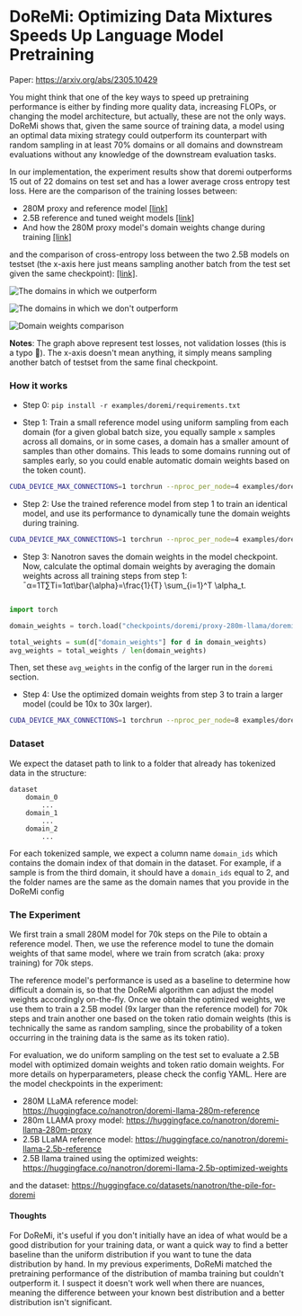 # DoReMi: Optimizing Data Mixtures Speeds Up Language Model Pretraining
Paper: https://arxiv.org/abs/2305.10429

You might think that one of the key ways to speed up pretraining performance is either by finding more quality data, increasing FLOPs, or changing the model architecture, but actually, these are not the only ways. DoReMi shows that, given the same source of training data, a model using an optimal data mixing strategy could outperform its counterpart with random sampling in at least 70% domains or all domains and downstream evaluations without any knowledge of the downstream evaluation tasks.

In our implementation, the experiment results show that doremi outperforms 15 out of 22 domains on test set and has a lower average cross entropy test loss. Here are the comparison of the training losses between:

- 280M proxy and reference model [[link]](https://wandb.ai/neuralink/nanotron/reports/-DoReMi-280m-reference-vs-280m-proxy-s-training--Vmlldzo2NzYwNTU1)
- 2.5B reference and tuned weight models [[link]](https://wandb.ai/neuralink/nanotron/reports/-DoReMi-2-5B-tuned-weights-vs-2-5B-token-ratio-domain-weights-s-training--Vmlldzo2NzYwNzE2)
- And how the 280M proxy model's domain weights change during training [[link]](https://wandb.ai/neuralink/nanotron/runs/j9ojbso1?workspace=user-neuralink)

and the comparison of cross-entropy loss between the two 2.5B models on testset (the x-axis here just means sampling another batch from the test set given the same checkpoint): [[link]](https://api.wandb.ai/links/neuralink/qvof4dfq).

![The domains in which we outperform](./assets/outperform.png)


![The domains in which we don't outperform](./assets/not_outperform.png)


![Domain weights comparison](./assets/domain_weights.png)

**Notes**: The graph above represent test losses, not validation losses (this is a typo 🫠). The x-axis doesn't mean anything, it simply means sampling another batch of testset from the same final checkpoint.

### How it works

- Step 0: `pip install -r examples/doremi/requirements.txt`

- Step 1: Train a small reference model using uniform sampling from each domain (for a given global batch size, you equally sample `x` samples across all domains, or in some cases, a domain has a smaller amount of samples than other domains. This leads to some domains running out of samples early, so you could enable automatic domain weights based on the token count).

```bash
CUDA_DEVICE_MAX_CONNECTIONS=1 torchrun --nproc_per_node=4 examples/doremi/train_reference.py --config-file examples/doremi/configs/config_280m_llama.yaml
```

- Step 2: Use the trained reference model from step 1 to train an identical model, and use its performance to dynamically tune the domain weights during training.

```bash
CUDA_DEVICE_MAX_CONNECTIONS=1 torchrun --nproc_per_node=4 examples/doremi/train_doremi.py --config-file examples/doremi/configs/config_280m_llama_proxy.yaml
```

- Step 3: Nanotron saves the domain weights in the model checkpoint. Now, calculate the optimal domain weights by averaging the domain weights across all training steps from step 1: ˉα=1T∑Ti=1αt\bar{\alpha}=\frac{1}{T} \sum_{i=1}^T \alpha_t.


```python

import torch

domain_weights = torch.load("checkpoints/doremi/proxy-280m-llama/doremi_domain_weights_100000.pt")

total_weights = sum(d["domain_weights"] for d in domain_weights)
avg_weights = total_weights / len(domain_weights)
```

Then, set these `avg_weights` in the config of the larger run in the `doremi` section.

- Step 4: Use the optimized domain weights from step 3 to train a larger model (could be 10x to 30x larger).

```bash
CUDA_DEVICE_MAX_CONNECTIONS=1 torchrun --nproc_per_node=8 examples/doremi/train_reference.py --config-file examples/doremi/configs/config_2.8b_llama_with_tuned_weights.yaml
```

### Dataset

We expect the dataset path to link to a folder that already has tokenized data in the structure:

```
dataset
    domain_0
        ...
    domain_1
        ...
    domain_2
        ...
```

For each tokenized sample, we expect a column name `domain_ids` which contains the domain index of that domain in the dataset. For example, if a sample is from the third domain, it should have a `domain_ids` equal to 2, and the folder names are the same as the domain names that you provide in the DoReMi config

### The Experiment

We first train a small 280M model for 70k steps on the Pile to obtain a reference model. Then, we use the reference model to tune the domain weights of that same model, where we train from scratch (aka: proxy training) for 70k steps.

The reference model's performance is used as a baseline to determine how difficult a domain is, so that the DoReMi algorithm can adjust the model weights accordingly on-the-fly. Once we obtain the optimized weights, we use them to train a 2.5B model (9x larger than the reference model) for 70k steps and train another one based on the token ratio domain weights (this is technically the same as random sampling, since the probability of a token occurring in the training data is the same as its token ratio).

For evaluation, we do uniform sampling on the test set to evaluate a 2.5B model with optimized domain weights and token ratio domain weights. For more details on hyperparameters, please check the config YAML. Here are the model checkpoints in the experiment:
- 280M LLaMA reference model: https://huggingface.co/nanotron/doremi-llama-280m-reference
- 280m LLAMA proxy model: https://huggingface.co/nanotron/doremi-llama-280m-proxy
- 2.5B LLaMA reference model: https://huggingface.co/nanotron/doremi-llama-2.5b-reference
- 2.5B llama trained using the optimized weights: https://huggingface.co/nanotron/doremi-llama-2.5b-optimized-weights

and the dataset: https://huggingface.co/datasets/nanotron/the-pile-for-doremi

#### Thoughts

For DoReMi, it's useful if you don't initially have an idea of what would be a good distribution for your training data, or want a quick way to find a better baseline than the uniform distribution if you want to tune the data distribution by hand. In my previous experiments, DoReMi matched the pretraining performance of the distribution of mamba training but couldn't outperform it. I suspect it doesn't work well when there are nuances, meaning the difference between your known best distribution and a better distribution isn't significant.
